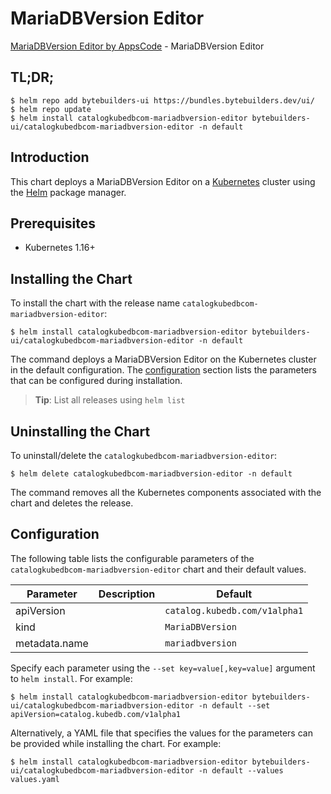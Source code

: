 # MariaDBVersion Editor

[MariaDBVersion Editor by AppsCode](https://byte.builders) - MariaDBVersion Editor

## TL;DR;

```console
$ helm repo add bytebuilders-ui https://bundles.bytebuilders.dev/ui/
$ helm repo update
$ helm install catalogkubedbcom-mariadbversion-editor bytebuilders-ui/catalogkubedbcom-mariadbversion-editor -n default
```

## Introduction

This chart deploys a MariaDBVersion Editor on a [Kubernetes](http://kubernetes.io) cluster using the [Helm](https://helm.sh) package manager.

## Prerequisites

- Kubernetes 1.16+

## Installing the Chart

To install the chart with the release name `catalogkubedbcom-mariadbversion-editor`:

```console
$ helm install catalogkubedbcom-mariadbversion-editor bytebuilders-ui/catalogkubedbcom-mariadbversion-editor -n default
```

The command deploys a MariaDBVersion Editor on the Kubernetes cluster in the default configuration. The [configuration](#configuration) section lists the parameters that can be configured during installation.

> **Tip**: List all releases using `helm list`

## Uninstalling the Chart

To uninstall/delete the `catalogkubedbcom-mariadbversion-editor`:

```console
$ helm delete catalogkubedbcom-mariadbversion-editor -n default
```

The command removes all the Kubernetes components associated with the chart and deletes the release.

## Configuration

The following table lists the configurable parameters of the `catalogkubedbcom-mariadbversion-editor` chart and their default values.

|   Parameter   | Description |            Default            |
|---------------|-------------|-------------------------------|
| apiVersion    |             | `catalog.kubedb.com/v1alpha1` |
| kind          |             | `MariaDBVersion`              |
| metadata.name |             | `mariadbversion`              |


Specify each parameter using the `--set key=value[,key=value]` argument to `helm install`. For example:

```console
$ helm install catalogkubedbcom-mariadbversion-editor bytebuilders-ui/catalogkubedbcom-mariadbversion-editor -n default --set apiVersion=catalog.kubedb.com/v1alpha1
```

Alternatively, a YAML file that specifies the values for the parameters can be provided while
installing the chart. For example:

```console
$ helm install catalogkubedbcom-mariadbversion-editor bytebuilders-ui/catalogkubedbcom-mariadbversion-editor -n default --values values.yaml
```
